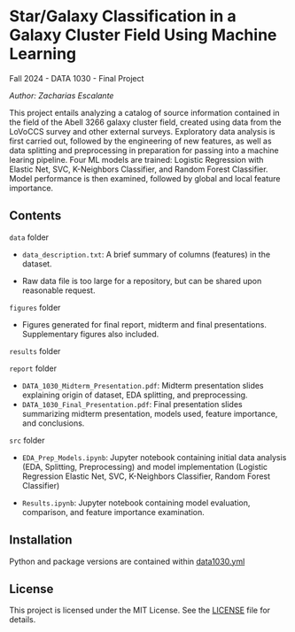 # Star/Galaxy Classification in a Galaxy Cluster Field Using Machine Learning
Fall 2024 - DATA 1030 - Final Project

_Author: Zacharias Escalante_

This project entails analyzing a catalog of source information contained in the field of the Abell 3266 galaxy cluster field, created using data from the LoVoCCS survey and other external surveys. Exploratory data analysis is first carried out, followed by the engineering of new features, as well as data splitting and preprocessing in preparation for passing into a machine learing pipeline. Four ML models are trained: Logistic Regression with Elastic Net, SVC, K-Neighbors Classifier, and Random Forest Classifier. Model performance is then examined, followed by global and local feature importance.

## Contents

`data` folder

* `data_description.txt`: A brief summary of columns (features) in the dataset.

* Raw data file is too large for a repository, but can be shared upon reasonable request.

`figures` folder

* Figures generated for final report, midterm and final presentations. Supplementary figures also included.

`results` folder

`report` folder

* `DATA_1030_Midterm_Presentation.pdf`: Midterm presentation slides explaining origin of dataset, EDA splitting, and preprocessing.
* `DATA_1030_Final_Presentation.pdf`: Final presentation slides summarizing midterm presentation, models used, feature importance, and conclusions.

`src` folder

* `EDA_Prep_Models.ipynb`: Jupyter notebook containing initial data analysis (EDA, Splitting, Preprocessing) and model implementation (Logistic Regression Elastic Net, SVC, K-Neighbors Classifier, Random Forest Classifier)

* `Results.ipynb`: Jupyter notebook containing model evaluation, comparison, and feature importance examination.


## Installation

Python and package versions are contained within [data1030.yml](data1030.yml)


## License

This project is licensed under the MIT License. See the [LICENSE](LICENSE.txt) file for details.
